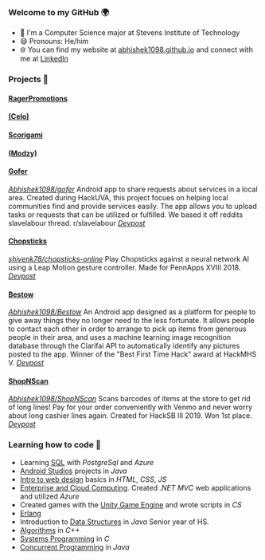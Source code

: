 ### Welcome to my GitHub 🌍
- 🦆 I'm a Computer Science major at Stevens Institute of Technology 
- 😄 Pronouns: He/him
- 🌐 You can find my website at [abhishek1098.github.io](abhishek1098.github.io) and connect with me at [LinkedIn](https://www.linkedin.com/in/abhishek-yadav-383ba7191/)

### Projects 🙇

#### <ins>RagerPromotions</ins>

#### <ins>(Celo)</ins>

#### <ins>Scorigami</ins>

#### <ins>(Modzy)</ins> 

#### <ins>Gofer</ins> 
*[Abhishek1098/gofer](https://github.com/Abhishek1098/gofer)*
Android app to share requests about services in a local area. Created during HackUVA, this project focues on helping local communities find and provide services easily. The app allows you to upload tasks or requests that can be utilized or fulfilled. We based it off reddits slavelabour thread. r/slavelabour
*[Devpost](https://devpost.com/software/gofer)* 

#### <ins>Chopsticks</ins> 
*[shivenk78/chopsticks-online](https://github.com/shivenk78/chopsticks-online)*
Play Chopsticks against a neural network AI using a Leap Motion gesture controller. Made for PennApps XVIII 2018.
*[Devpost](https://devpost.com/software/o-o-o-o-o-o-o)* 

#### <ins>Bestow</ins> 
*[Abhishek1098/Bestow](https://github.com/Abhishek1098/Bestow)*
An Android app designed as a platform for people to give away things they no longer need to the less fortunate. It allows people to contact each other in order to arrange to pick up items from generous people in their area, and uses a machine learning image recognition database through the Clarifai API to automatically identify any pictures posted to the app.
Winner of the "Best First Time Hack" award at HackMHS V.
*[Devpost](https://devpost.com/software/bestow)* 

#### <ins>ShopNScan</ins>  
*[Abhishek1098/ShopNScan](https://github.com/Abhishek1098/ShopNScan)*
Scans barcodes of items at the store to get rid of long lines! Pay for your order conveniently with Venmo and never worry about long cashier lines again.
Created for HackSB III 2019. Won 1st place.
*[Devpost](https://devpost.com/software/shopnscan)*  

### Learning how to code 🚀
-  Learning [SQL](https://github.com/Abhishek1098/SQL) with *PostgreSql* and *Azure*
- [Android Studios](https://github.com/Abhishek1098/Android-Studios) projects in *Java*
- [Intro to web design](https://github.com/Abhishek1098/Intro-to-Web-Development-Project-Management) basics in *HTML*, *CSS*, *JS*
- [Enterprise and Cloud Computing](https://github.com/Abhishek1098/Enterprise-and-Cloud-Computing). Created *.NET MVC* web applications and utilized *Azure*
- Created games with the [Unity Game Engine](https://github.com/Abhishek1098/Unity-Game-Engine) and wrote scripts in *CS*
- [Erlang](https://github.com/Abhishek1098/erlang)
- Introduction to [Data Structures](https://github.com/Abhishek1098/Intro-Data-Structures) in *Java* Senior year of HS.
- [Algorithms](https://github.com/Abhishek1098/Algorithms) in *C++*
- [Systems Programming](https://github.com/Abhishek1098/Systems-Programming) in *C*
- [Concurrent Programming](https://github.com/Abhishek1098/Concurrent-Programming) in *Java*

